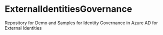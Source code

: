 # ExternalIdentitiesGovernance
Repository for Demo and Samples for Identity Governance in Azure AD for External Identities
